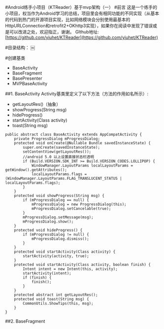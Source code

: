 #Android练手小项目（KTReader）基于mvp架构（一）
#前言
这是一个练手的小项目，权当作为Android学习的总结，项目里会有相同功能的不同实现（从基本的代码到热门的开源项目实现，比如网络模块会分别使用最基本的HttpURLConnection和retrofit2+OKhttp3实现），如果你在阅读中发现了错误或是可以改进之处，欢迎指正，谢谢。
GIthub地址: [https://github.com/yiuhet/KTReader](https://github.com/yiuhet/KTReader)

#目录结构：
￼

#创建基类
- BaseActivity
- BaseFragment
- BasePresenter
- MVPBaseActivity

##1. BaseActivity
Activity基类里定义了以下方法（方法的作用如名所示）:
- getLayoutRes()（抽象） 
- showProgress(String msg)
- hideProgress()
- startActivity(Class activity)
- toast(String msg)

```
public abstract class BaseActivity extends AppCompatActivity {
    private ProgressDialog mProgressDialog;
    protected void onCreate(@Nullable Bundle savedInstanceState) {
        super.onCreate(savedInstanceState);
        setContentView(getLayoutRes());
        //android 5.0 以上设置直接状态栏透明
        if (Build.VERSION.SDK_INT >= Build.VERSION_CODES.LOLLIPOP) {
            WindowManager.LayoutParams localLayoutParams = getWindow().getAttributes();
            localLayoutParams.flags = (WindowManager.LayoutParams.FLAG_TRANSLUCENT_STATUS | localLayoutParams.flags);
        }
    }
    protected void showProgress(String msg) {
        if (mProgressDialog == null) {
            mProgressDialog = new ProgressDialog(this);
            mProgressDialog.setCancelable(true);
        }
        mProgressDialog.setMessage(msg);
        mProgressDialog.show();
    }
    protected void hideProgress() {
        if (mProgressDialog != null) {
            mProgressDialog.dismiss();
        }
    }
    protected void startActivity(Class activity) {
        startActivity(activity, true);
    }
    protected void startActivity(Class activity, boolean finish) {
        Intent intent = new Intent(this, activity);
        startActivity(intent);
        if (finish) {
            finish();
        }
    }
    protected abstract int getLayoutRes();
    protected void toast(String msg) {
        CommonUtils.ShowTips(this, msg);
    }
}
```
##2. BaseFragment
